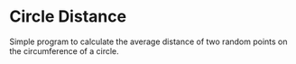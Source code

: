# Circle Distance
Simple program to calculate the average distance of two random points on the circumference of a circle.